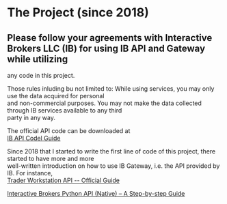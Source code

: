 # The Project (since 2018) <br /> 
## Please follow your agreements with Interactive Brokers LLC (IB) for using IB API and Gateway while utilizing<br /> 
any code in this project.

Those rules inluding bu not limited to: While using services, you may only use the data acquired for personal<br /> 
and non-commercial purposes. You may not make the data collected through IB services available to any third<br /> 
party in any way. 

The official API code can be downloaded at<br /> 
[IB API Codel Guide](https://interactivebrokers.github.io) 

Since 2018 that I started to write the first line of code of this project, there started to have more and more <br /> 
well-written introduction on how to use IB Gateway, i.e. the API provided by IB. For instance,<br /> 
[Trader Workstation API -- Official Guide](https://algotrading101.com/learn/interactive-brokers-python-api-native-guide/)<br /> 

[Interactive Brokers Python API (Native) – A Step-by-step Guide](https://algotrading101.com/learn/interactive-brokers-python-api-native-guide/)<br /> 
